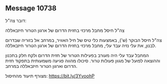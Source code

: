 ## Message 10738

דובר צה"ל: 

צה"ל חיסל מחבל מרכזי בחזית הדרום של ארגון הטרור חיזבאללה

צה"ל חיסל הבוקר (ש'), באמצעות כלי טיס של חיל האוויר, במרחב אל בזוריה שבדרום לבנון, את עלי נזיה עבד עלי, מחבל מרכזי בחזית הדרום של ארגון הטרור חיזבאללה. 

המחבל עבד עלי היה מעורב בפעילות הטרור של חזית הדרום ולקח חלק בתכנון וההוצאה לפועל של מגוון פעולות טרור. 
סיכולו מהווה פגיעה משמעותית בתפקוד חזית הדרום וארגון הטרור חיזבאללה  במרחב.

מצורף תיעוד מהחיסול: https://bit.ly/3YvoohP

